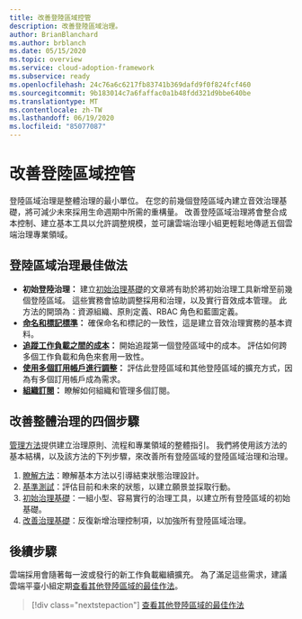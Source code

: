 ```yaml
---
title: 改善登陸區域控管
description: 改善登陸區域治理。
author: BrianBlanchard
ms.author: brblanch
ms.date: 05/15/2020
ms.topic: overview
ms.service: cloud-adoption-framework
ms.subservice: ready
ms.openlocfilehash: 24c76a6c6217fb83741b369dafd9f0f824fcf460
ms.sourcegitcommit: 9b183014c7a6faffac0a1b48fdd321d9bbe640be
ms.translationtype: MT
ms.contentlocale: zh-TW
ms.lasthandoff: 06/19/2020
ms.locfileid: "85077087"
---
```

# <a name="improve-landing-zone-governance"></a>改善登陸區域控管

登陸區域治理是整體治理的最小單位。 在您的前幾個登陸區域內建立音效治理基礎，將可減少未來採用生命週期中所需的重構量。 改善登陸區域治理將會整合成本控制、建立基本工具以允許調整規模，並可讓雲端治理小組更輕鬆地傳遞五個雲端治理專業領域。

## <a name="landing-zone-governance-best-practices"></a>登陸區域治理最佳做法

- **初始登陸治理：** 建立[初始治理基礎](../../govern/guides/complex/index.md)的文章將有助於將初始治理工具新增至前幾個登陸區域。 這些實務會協助調整採用和治理，以及實行音效成本管理。 此方法的開頭為：資源組織、原則定義、RBAC 角色和藍圖定義。
- **[命名和標記標準](../azure-best-practices/naming-and-tagging.md)：** 確保命名和標記的一致性，這是建立音效治理實務的基本資料。
- **[追蹤工作負載之間的成本](../azure-best-practices/track-costs.md)：** 開始追蹤第一個登陸區域中的成本。 評估如何跨多個工作負載和角色來套用一致性。
- **[使用多個訂用帳戶進行調整](../azure-best-practices/scale-subscriptions.md)：** 評估此登陸區域和其他登陸區域的擴充方式，因為有多個訂用帳戶成為需求。
- **[組織訂閱](../azure-best-practices/organize-subscriptions.md)：** 瞭解如何組織和管理多個訂閱。

## <a name="four-steps-to-improve-overall-governance"></a>改善整體治理的四個步驟

[管理方法](../../govern/index.md)提供建立治理原則、流程和專業領域的整體指引。 我們將使用該方法的基本結構，以及該方法的下列步驟，來改善所有登陸區域的登陸區域治理和治理。

1. [瞭解方法](../../govern/methodology.md)：瞭解基本方法以引導結束狀態治理設計。
2. [基準測試](../../govern/benchmark.md)：評估目前和未來的狀態，以建立願景並採取行動。
3. [初始治理基礎](../../govern/initial-foundation.md)：一組小型、容易實行的治理工具，以建立所有登陸區域的初始基礎。
4. [改善治理基礎](../../govern/foundation-improvements.md)：反復新增治理控制項，以加強所有登陸區域治理。

## <a name="next-steps"></a>後續步驟

雲端採用會隨著每一波或發行的新工作負載繼續擴充。 為了滿足這些需求，建議雲端平臺小組定期[查看其他登陸區域的最佳作法](../azure-best-practices/index.md)。

> [!div class="nextstepaction"]
> [查看其他登陸區域的最佳作法](../azure-best-practices/index.md)

